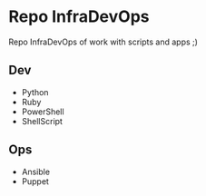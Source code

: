 # Repo InfraDevOps

Repo InfraDevOps of work with scripts and apps ;)

## Dev

- Python
- Ruby
- PowerShell
- ShellScript

## Ops

- Ansible
- Puppet
